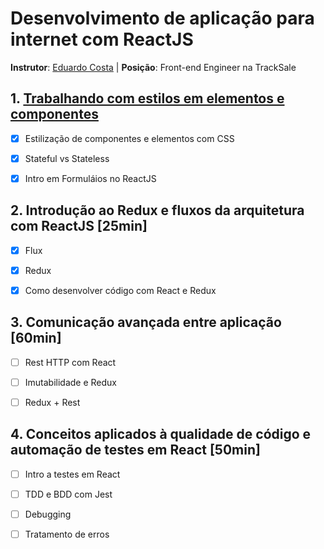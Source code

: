 # Desenvolvimento de aplicação para internet com ReactJS

**Instrutor**: [Eduardo Costa](https://github.com/eduardogc/digital-one-react-intermediario) | **Posição**: Front-end Engineer na TrackSale

## 1. [Trabalhando com estilos em elementos e componentes](./react-web-app/src/1-component-element-styles)

- [x] Estilização de componentes e elementos com CSS

- [x] Stateful vs Stateless

- [x] Intro em Formuláios no ReactJS

  

## 2. Introdução ao Redux e fluxos da arquitetura com ReactJS [25min]

- [x] Flux
- [x] Redux
- [x] Como desenvolver código com React e Redux



## 3. Comunicação avançada entre aplicação [60min]

- [ ] Rest HTTP com React
- [ ] Imutabilidade e Redux
- [ ] Redux + Rest



## 4. Conceitos aplicados à qualidade de código e automação de testes em React [50min]

- [ ] Intro a testes em React
- [ ] TDD e BDD com Jest
- [ ] Debugging
- [ ] Tratamento de erros

